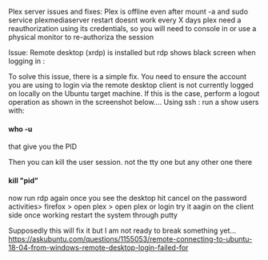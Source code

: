 Plex server issues and fixes:
Plex is offline even after mount -a and sudo service plexmediaserver restart doesnt work 
every X days plex need a reauthorization using its credentials, so you will need to console in or use a physical monitor to re-authoriza the session

Issue:
Remote desktop (xrdp) is installed but rdp shows black screen when logging in :

To solve this issue, there is a simple fix.  You need to ensure the account you are using to login via the remote 
desktop client is not currently logged on locally on the Ubuntu target machine. 
If this is the case, perform a logout operation as shown in the screenshot below….
Using ssh :
run a show users with:
#### who -u

that give you the PID

Then you can kill the user session. not the tty one but any other one there

#### kill "pid"
now run rdp again
once you see the desktop hit cancel on the password
activities> firefox > open plex > open plex or login
try it aagin on the client side
once working restart the system through putty

Supposedly this will fix it but I am not ready to break something yet...
https://askubuntu.com/questions/1155053/remote-connecting-to-ubuntu-18-04-from-windows-remote-desktop-login-failed-for
